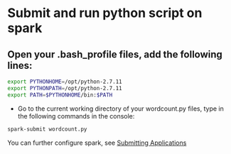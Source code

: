 # Submit and run python script on spark

## Open your .bash_profile files, add the following lines:

```bash
export PYTHONHOME=/opt/python-2.7.11
export PYTHONPATH=/opt/python-2.7.11
export PATH=$PYTHONHOME/bin:$PATH
```

* Go to the current working directory of your wordcount.py files, type
in the following commands in the console:

```bash
spark-submit wordcount.py
```
You can further configure spark, see [Submitting Applications](http://spark.apache.org/docs/latest/submitting-applications.html)
